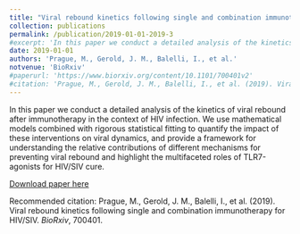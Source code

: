 ```yaml
---
title: "Viral rebound kinetics following single and combination immunotherapy for HIV/SIV"
collection: publications
permalink: /publication/2019-01-01-2019-3
#excerpt: 'In this paper we conduct a detailed analysis of the kinetics of viral rebound after immunotherapy in the context of HIV infection. We use mathematical models combined with rigorous statistical fitting to quantify the impact of these interventions on viral dynamics, and provide a framework for understanding the relative contributions of different mechanisms for preventing viral rebound and highlight the multifaceted roles of TLR7-agonists for HIV/SIV cure.'
date: 2019-01-01
authors: 'Prague, M., Gerold, J. M., Balelli, I., et al.'
notvenue: 'BioRxiv'
#paperurl: 'https://www.biorxiv.org/content/10.1101/700401v2'
#citation: 'Prague, M., Gerold, J. M., Balelli, I., et al. (2019). Viral rebound kinetics following single and combination immunotherapy for HIV/SIV. <i>BioRxiv</i>, 700401.'
---
```

In this paper we conduct a detailed analysis of the kinetics of viral rebound after immunotherapy in the context of HIV infection. We use mathematical models combined with rigorous statistical fitting to quantify the impact of these interventions on viral dynamics, and provide a framework for understanding the relative contributions of different mechanisms for preventing viral rebound and highlight the multifaceted roles of TLR7-agonists for HIV/SIV cure.

[Download paper here](https://www.biorxiv.org/content/10.1101/700401v2)

Recommended citation: Prague, M., Gerold, J. M., Balelli, I., et al. (2019). Viral rebound kinetics following single and combination immunotherapy for HIV/SIV. <i>BioRxiv</i>, 700401.